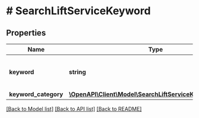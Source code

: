 # # SearchLiftServiceKeyword

## Properties

Name | Type | Description | Notes
------------ | ------------- | ------------- | -------------
**keyword** | **string** | &lt;div lang&#x3D;\&quot;ja\&quot;&gt;キーワードです。&lt;/div&gt; &lt;div lang&#x3D;\&quot;en\&quot;&gt;Keyword. &lt;/div&gt; | [optional]
**keyword_category** | [**\OpenAPI\Client\Model\SearchLiftServiceKeywordCategory**](SearchLiftServiceKeywordCategory.md) |  | [optional]

[[Back to Model list]](../../README.md#models) [[Back to API list]](../../README.md#endpoints) [[Back to README]](../../README.md)
